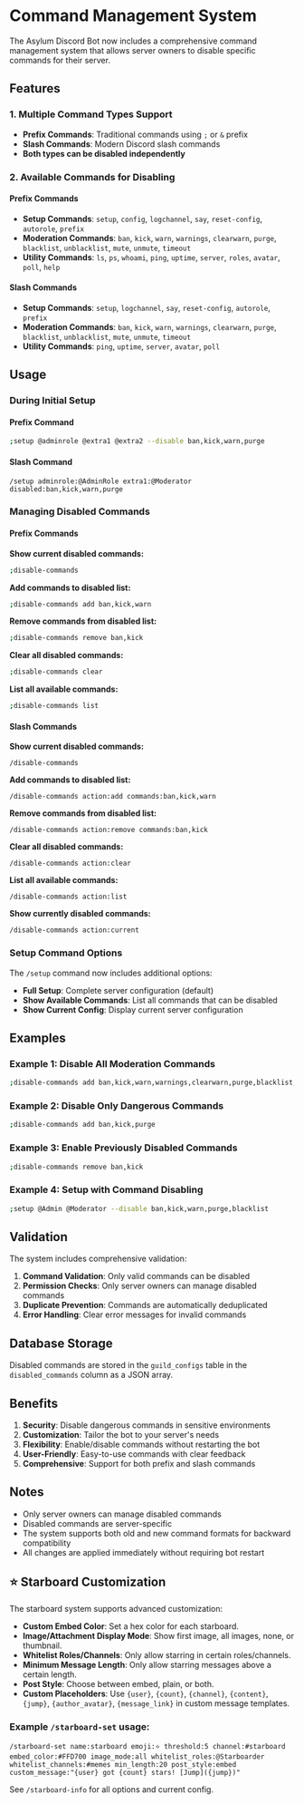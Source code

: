 # Command Management System

The Asylum Discord Bot now includes a comprehensive command management system that allows server owners to disable specific commands for their server.

## Features

### 1. Multiple Command Types Support
- **Prefix Commands**: Traditional commands using `;` or `&` prefix
- **Slash Commands**: Modern Discord slash commands
- **Both types can be disabled independently**

### 2. Available Commands for Disabling

#### Prefix Commands
- **Setup Commands**: `setup`, `config`, `logchannel`, `say`, `reset-config`, `autorole`, `prefix`
- **Moderation Commands**: `ban`, `kick`, `warn`, `warnings`, `clearwarn`, `purge`, `blacklist`, `unblacklist`, `mute`, `unmute`, `timeout`
- **Utility Commands**: `ls`, `ps`, `whoami`, `ping`, `uptime`, `server`, `roles`, `avatar`, `poll`, `help`

#### Slash Commands
- **Setup Commands**: `setup`, `logchannel`, `say`, `reset-config`, `autorole`, `prefix`
- **Moderation Commands**: `ban`, `kick`, `warn`, `warnings`, `clearwarn`, `purge`, `blacklist`, `unblacklist`, `mute`, `unmute`, `timeout`
- **Utility Commands**: `ping`, `uptime`, `server`, `avatar`, `poll`

## Usage

### During Initial Setup

#### Prefix Command
```bash
;setup @adminrole @extra1 @extra2 --disable ban,kick,warn,purge
```

#### Slash Command
```
/setup adminrole:@AdminRole extra1:@Moderator disabled:ban,kick,warn,purge
```

### Managing Disabled Commands

#### Prefix Commands

**Show current disabled commands:**
```bash
;disable-commands
```

**Add commands to disabled list:**
```bash
;disable-commands add ban,kick,warn
```

**Remove commands from disabled list:**
```bash
;disable-commands remove ban,kick
```

**Clear all disabled commands:**
```bash
;disable-commands clear
```

**List all available commands:**
```bash
;disable-commands list
```

#### Slash Commands

**Show current disabled commands:**
```
/disable-commands
```

**Add commands to disabled list:**
```
/disable-commands action:add commands:ban,kick,warn
```

**Remove commands from disabled list:**
```
/disable-commands action:remove commands:ban,kick
```

**Clear all disabled commands:**
```
/disable-commands action:clear
```

**List all available commands:**
```
/disable-commands action:list
```

**Show currently disabled commands:**
```
/disable-commands action:current
```

### Setup Command Options

The `/setup` command now includes additional options:

- **Full Setup**: Complete server configuration (default)
- **Show Available Commands**: List all commands that can be disabled
- **Show Current Config**: Display current server configuration

## Examples

### Example 1: Disable All Moderation Commands
```bash
;disable-commands add ban,kick,warn,warnings,clearwarn,purge,blacklist,unblacklist,mute,unmute,timeout
```

### Example 2: Disable Only Dangerous Commands
```bash
;disable-commands add ban,kick,purge
```

### Example 3: Enable Previously Disabled Commands
```bash
;disable-commands remove ban,kick
```

### Example 4: Setup with Command Disabling
```bash
;setup @Admin @Moderator --disable ban,kick,warn,purge,blacklist
```

## Validation

The system includes comprehensive validation:

1. **Command Validation**: Only valid commands can be disabled
2. **Permission Checks**: Only server owners can manage disabled commands
3. **Duplicate Prevention**: Commands are automatically deduplicated
4. **Error Handling**: Clear error messages for invalid commands

## Database Storage

Disabled commands are stored in the `guild_configs` table in the `disabled_commands` column as a JSON array.

## Benefits

1. **Security**: Disable dangerous commands in sensitive environments
2. **Customization**: Tailor the bot to your server's needs
3. **Flexibility**: Enable/disable commands without restarting the bot
4. **User-Friendly**: Easy-to-use commands with clear feedback
5. **Comprehensive**: Support for both prefix and slash commands

## Notes

- Only server owners can manage disabled commands
- Disabled commands are server-specific
- The system supports both old and new command formats for backward compatibility
- All changes are applied immediately without requiring bot restart 

## ⭐ Starboard Customization

The starboard system supports advanced customization:
- **Custom Embed Color**: Set a hex color for each starboard.
- **Image/Attachment Display Mode**: Show first image, all images, none, or thumbnail.
- **Whitelist Roles/Channels**: Only allow starring in certain roles/channels.
- **Minimum Message Length**: Only allow starring messages above a certain length.
- **Post Style**: Choose between embed, plain, or both.
- **Custom Placeholders**: Use `{user}`, `{count}`, `{channel}`, `{content}`, `{jump}`, `{author_avatar}`, `{message_link}` in custom message templates.

### Example `/starboard-set` usage:
```
/starboard-set name:starboard emoji:⭐ threshold:5 channel:#starboard embed_color:#FFD700 image_mode:all whitelist_roles:@Starboarder whitelist_channels:#memes min_length:20 post_style:embed custom_message:"{user} got {count} stars! [Jump]({jump})"
```

See `/starboard-info` for all options and current config. 